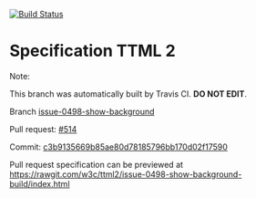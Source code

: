[![Build Status](https://travis-ci.org/w3c/ttml2.svg?branch=issue-0498-show-background)](https://travis-ci.org/w3c/ttml2)


# Specification TTML 2


Note:


This branch was automatically built by Travis CI. <b>DO NOT EDIT</b>.


 Branch [issue-0498-show-background](https://github.com/w3c/ttml2/tree/issue-0498-show-background)


 Pull request: [#514](https://github.com/w3c/ttml2/pull/514)


 Commit: [c3b9135669b85ae80d78185796bb170d02f17590](https://github.com/w3c/ttml2/commit/c3b9135669b85ae80d78185796bb170d02f17590)

Pull request specification can be previewed at https://rawgit.com/w3c/ttml2/issue-0498-show-background-build/index.html



